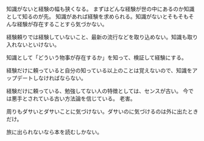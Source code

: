 知識がないと経験の幅も狭くなる。
まずはどんな経験が世の中にあるのか知識として知るのが先。
知識があれば経験を求められる。知識がないとそもそもそんな経験が存在することすら気づかない。

経験頼りでは経験していないこと、最新の流行などを取り込めない。知識も取り入れないといけない。

知識として「どういう物事が存在するか」を知って、検証して経験にする。

経験だけに頼っていると自分の知っている以上のことは覚えないので、知識をアップデートしなければならない。

経験だけに頼っている、勉強してない人の特徴としては、センスが古い。
今では悪手とされている古い方法論を信じている。
老害。

周りもダサいとダサいことに気づけない。ダサいのに気づけるのは外に出たときだけ。

旅に出られないなら本を読むしかない。
